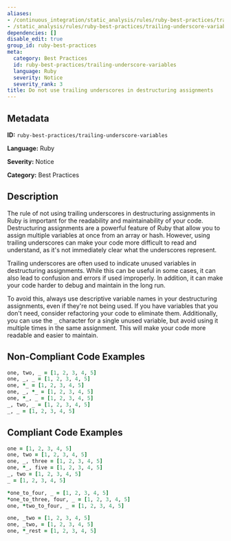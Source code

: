 ```yaml
---
aliases:
- /continuous_integration/static_analysis/rules/ruby-best-practices/trailing-underscore-variables
- /static_analysis/rules/ruby-best-practices/trailing-underscore-variables
dependencies: []
disable_edit: true
group_id: ruby-best-practices
meta:
  category: Best Practices
  id: ruby-best-practices/trailing-underscore-variables
  language: Ruby
  severity: Notice
  severity_rank: 3
title: Do not use trailing underscores in destructuring assignments
---
```

<!--  SOURCED FROM https://github.com/DataDog/datadog-static-analyzer-rule-docs -->


## Metadata
**ID:** `ruby-best-practices/trailing-underscore-variables`

**Language:** Ruby

**Severity:** Notice

**Category:** Best Practices

## Description
The rule of not using trailing underscores in destructuring assignments in Ruby is important for the readability and maintainability of your code. Destructuring assignments are a powerful feature of Ruby that allow you to assign multiple variables at once from an array or hash. However, using trailing underscores can make your code more difficult to read and understand, as it's not immediately clear what the underscores represent.

Trailing underscores are often used to indicate unused variables in destructuring assignments. While this can be useful in some cases, it can also lead to confusion and errors if used improperly. In addition, it can make your code harder to debug and maintain in the long run.

To avoid this, always use descriptive variable names in your destructuring assignments, even if they're not being used. If you have variables that you don't need, consider refactoring your code to eliminate them. Additionally, you can use the `_` character for a single unused variable, but avoid using it multiple times in the same assignment. This will make your code more readable and easier to maintain.

## Non-Compliant Code Examples
```ruby
one, two, _ = [1, 2, 3, 4, 5]
one, _, _ = [1, 2, 3, 4, 5]
one, *_ = [1, 2, 3, 4, 5]
one, _, *_ = [1, 2, 3, 4, 5]
one, *_, _ = [1, 2, 3, 4, 5]
_, two, _ = [1, 2, 3, 4, 5]
_, _ = [1, 2, 3, 4, 5]

```

## Compliant Code Examples
```ruby
one = [1, 2, 3, 4, 5]
one, two = [1, 2, 3, 4, 5]
one, _, three = [1, 2, 3, 4, 5]
one, *_, five = [1, 2, 3, 4, 5]
_, two = [1, 2, 3, 4, 5]
_ = [1, 2, 3, 4, 5]

*one_to_four, _ = [1, 2, 3, 4, 5]
*one_to_three, four, _ = [1, 2, 3, 4, 5]
one, *two_to_four, _ = [1, 2, 3, 4, 5]

one, _two = [1, 2, 3, 4, 5]
one, _two, = [1, 2, 3, 4, 5]
one, *_rest = [1, 2, 3, 4, 5]

```
